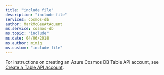```yaml
---
title: "include file"
description: "include file"
services: cosmos-db
author: MarkMcGeeAtAquent
ms.service: cosmos-db
ms.topic: "include"
ms.date: 04/06/2018
ms.author: mimig
ms.custom: "include file"
---
```

For instructions on creating an Azure Cosmos DB Table API account, see [Create a Table API account](../articles/cosmos-db/create-table-dotnet.md#create-a-database-account).